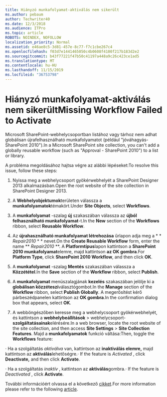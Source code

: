 ```yaml
---
title: Hiányzó munkafolyamat-aktiválás nem sikerült
ms.author: pebaum
author: Techwriter40
ms.date: 12/3/2018
ms.audience: ITPro
ms.topic: article
ROBOTS: NOINDEX, NOFOLLOW
localization_priority: Normal
ms.assetid: e46ae8c5-3d81-457e-8c77-f7c1cbe267c4
ms.openlocfilehash: f03d7e1441465050c4b0608f4100f217b183d2e2
ms.sourcegitcommit: b43f77221f47b50c41197a448a9c26c423ce1ad5
ms.translationtype: MT
ms.contentlocale: hu-HU
ms.lasthandoff: 11/15/2019
ms.locfileid: "36753798"
---
```

# <a name="missing-workflow-failed-to-activate"></a><span data-ttu-id="7158b-102">Hiányzó munkafolyamat-aktiválás nem sikerült</span><span class="sxs-lookup"><span data-stu-id="7158b-102">Missing Workflow Failed to Activate</span></span>

<span data-ttu-id="7158b-103">Microsoft SharePoint-webhelycsoportban listához vagy tárhoz nem adhat globálisan újrafelhasználható munkafolyamatot (például "jóváhagyás-SharePoint 2010").</span><span class="sxs-lookup"><span data-stu-id="7158b-103">In a Microsoft SharePoint site collection, you can't add a globally reusable workflow (such as "Approval - SharePoint 2010") to a list or library.</span></span>
  
<span data-ttu-id="7158b-104">A probléma megoldásához hajtsa végre az alábbi lépéseket:</span><span class="sxs-lookup"><span data-stu-id="7158b-104">To resolve this issue, follow these steps:</span></span> 
  
1. <span data-ttu-id="7158b-105">Nyissa meg a webhelycsoport gyökérwebhelyét a SharePoint Designer 2013 alkalmazásban.</span><span class="sxs-lookup"><span data-stu-id="7158b-105">Open the root website of the site collection in SharePoint Designer 2013.</span></span>
  
2. <span data-ttu-id="7158b-106">A **Webhelyobjektumok**területen válassza a **munkafolyamatok**témakört.</span><span class="sxs-lookup"><span data-stu-id="7158b-106">Under **Site Objects**, select **Workflows**.</span></span> 
  
3. <span data-ttu-id="7158b-107">A **munkafolyamat** -szalag **új** szakaszában válassza az **újból felhasználható munkafolyamat**-t.</span><span class="sxs-lookup"><span data-stu-id="7158b-107">In the **New** section of the **Workflows** ribbon, select **Reusable Workflow**.</span></span> 
  
4. <span data-ttu-id="7158b-108">Az **újrahasználható munkafolyamat létrehozása** űrlapon adja meg a \* \* *Repair2010* \* \* nevet.</span><span class="sxs-lookup"><span data-stu-id="7158b-108">On the **Create Reusable Workflow** form, enter the name \*\* *Repair2010* \*\*.</span></span> <span data-ttu-id="7158b-109">A **Platformtípus**lapon kattintson a **SharePoint 2010 munkafolyamat**elemre, majd kattintson **az OK gombra**.</span><span class="sxs-lookup"><span data-stu-id="7158b-109">For **Platform Type**, click **SharePoint 2010 Workflow**, and then click **OK**.</span></span> 
  
1. <span data-ttu-id="7158b-110">A **munkafolyamat** -szalag **Mentés** szakaszában válassza a **Közzététel**.</span><span class="sxs-lookup"><span data-stu-id="7158b-110">In the **Save** section of the **Workflow** ribbon, select **Publish**.</span></span> 
  
2. <span data-ttu-id="7158b-111">A **munkafolyamat** menüszalagjának **kezelés** szakaszában jelölje ki a **globálisan közzéteszi**választógombot.</span><span class="sxs-lookup"><span data-stu-id="7158b-111">In the **Manage** section of the **Workflow** ribbon, select **Publish Globally**.</span></span> <span data-ttu-id="7158b-112">A megerősítést kérő párbeszédpanelen kattintson az **OK gombra**.</span><span class="sxs-lookup"><span data-stu-id="7158b-112">In the confirmation dialog box that appears, select **OK**.</span></span> 
  
3. <span data-ttu-id="7158b-113">A webböngészőben keresse meg a webhelycsoport gyökérwebhelyét, és kattintson a **webhelybeállítások** \> webhelycsoport- **szolgáltatásainak**elérésére.</span><span class="sxs-lookup"><span data-stu-id="7158b-113">In a web browser, locate the root website of the site collection, and then access **Site Settings** \> **Site Collection Features**.</span></span> <span data-ttu-id="7158b-114">Majd a **munkafolyamatok** funkció váltása:</span><span class="sxs-lookup"><span data-stu-id="7158b-114">Then, toggle the **Workflows** feature:</span></span> 
  
<span data-ttu-id="7158b-115">· Ha a szolgáltatás *aktiválva* van, kattintson az **inaktiválás elemre,** majd kattintson az **aktiválás**lehetőségre.</span><span class="sxs-lookup"><span data-stu-id="7158b-115">· If the feature is  *Activated*  , click **Deactivate,** and then click **Activate**.</span></span> 
  
<span data-ttu-id="7158b-116">· Ha a szolgáltatás *inaktív* , kattintson az **aktiválás**gombra.</span><span class="sxs-lookup"><span data-stu-id="7158b-116">· If the feature is  *Deactivated*  , click **Activate**.</span></span> 
  
<span data-ttu-id="7158b-117">További információért olvassa el a következő [cikket](https://go.microsoft.com/fwlink/?linkid=2047770&amp;clcid=0x409).</span><span class="sxs-lookup"><span data-stu-id="7158b-117">For more information please refer to the following [article](https://go.microsoft.com/fwlink/?linkid=2047770&amp;clcid=0x409).</span></span>
  

